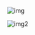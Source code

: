 

![img](https://raw.githubusercontent.com/aleszu/textanalysis-shiny/master/shiny/fbads-1.png)

![img2](https://raw.githubusercontent.com/aleszu/textanalysis-shiny/master/shiny/fbads-2.png)
